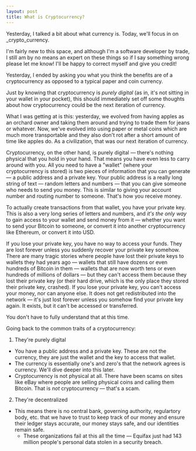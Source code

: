 ```yaml
---
layout: post
title: What is Cryptocurrency?
---
```


Yesterday, I talked a bit about what currency is. Today, we'll focus in on _crypto_currency.

I'm fairly new to this space, and although I'm a software developer by trade, I still am by no means an expert on these things so if I say something wrong please let me know! I'll be happy to correct myself and give you credit!

Yesterday, I ended by asking you what you think the benefits are of a cryptocurrency as opposed to a typical paper and coin currency.

Just by knowing that cryptocurrency is _purely digital_ (as in, it's not sitting in your wallet in your pocket), this should immediately set off some thoughts about how cryptocurrency could be the next iteration of currency.

What I was getting at is this: yesterday, we evolved from having apples as an orchard owner and taking them around and trying to trade them for jeans or whatever. Now, we've evolved into using paper or metal coins which are much more transportable and they also don't rot after a short amount of time like apples do. As a civilization, that was our next iteration of currency.

Cryptocurrency, on the other hand, is purely digital — there's nothing physical that you hold in your hand. That means you have even less to carry around with you. All you need to have a "wallet" (where your cryptocurrency is stored) is two pieces of information that you can generate — a public address and a private key. Your public address is a really long string of text — random letters and numbers — that you can give someone who needs to send you money. This is similar to giving your account number and routing number to someone. That's how you receive money.

To actually create transactions from that wallet, you have your private key. This is also a very long series of letters and numbers, and _it's the only way_ to gain access to your wallet and send money from it — whether you want to send your Bitcoin to someone, or convert it into another cryptocurrency like Ethereum, or convert it into USD.

If you lose your private key, you have no way to access your funds. They are lost forever unless you suddenly recover your private key somehow. There are many tragic stories where people have lost their private keys to wallets they had years ago — wallets that still have dozens or even hundreds of Bitcoin in them — wallets that are now worth tens or even hundreds of millions of dollars — but they can't access them because they lost their private key (or their hard drive, which is the only place they stored their private key, crashed). If you lose your private key, you can't access your money, nor can anyone else. It does not get redistributed into the network — it's just lost forever unless you somehow find your private key again. It exists, but it can't be accessed or transferred.

You don't have to fully understand that at this time.

Going back to the common traits of a cryptocurrency:

1. They're purely digital
  * You have a public address and a private key. These are not the currency, they are just the wallet and the key to access that wallet.
  * The currency is essentially one's and zero's that the network agrees is currency. We'll dive deeper into this later.
  * Cryptocurrency is not physical at all. There have been scams on sites like eBay where people are selling physical coins and calling them Bitcoin. That is _not_ cryptocurrency — that's a scam.

2. They're decentralized
  * This means there is no central bank, governing authority, regulartory body, etc. that we have to trust to keep track of our money and ensure their ledger stays accurate, our money stays safe, and our identities remain safe.
    * These organizations fail at this all the time — Equifax just had 143 million people's personal data stolen in a security breach.
    
